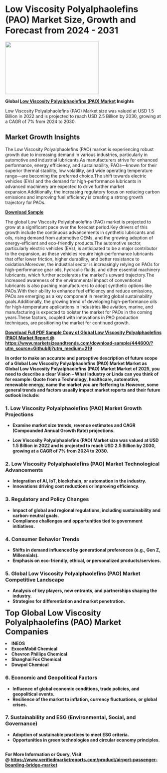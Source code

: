 <H1>Low Viscosity Polyalphaolefins (PAO) Market Size, Growth and Forecast from 2024 - 2031</H1><img class="aligncenter size-medium wp-image-584254" src="https://thirdeyenews.in/wp-content/uploads/2024/09/Global-Market-Research-300x168.jpeg" alt="" width="300" height="168" /><p><strong>Global&nbsp;<a href="https://www.marketsizeandtrends.com/download-sample/444600/?utm_source=Github8j?utm_medium=219">Low Viscosity Polyalphaolefins (PAO) Market</a> Insights</strong></p><p>Low Viscosity Polyalphaolefins (PAO) Market size was valued at USD 1.5 Billion in 2022 and is projected to reach USD 2.5 Billion by 2030, growing at a CAGR of 7% from 2024 to 2030.</p><p><h2>Market Growth Insights</h2> <p>The Low Viscosity Polyalphaolefins (PAO) market is experiencing robust growth due to increasing demand in various industries, particularly in automotive and industrial lubricants.As manufacturers strive for enhanced performance, energy efficiency, and sustainability, PAOs—known for their superior thermal stability, low volatility, and wide operating temperature range—are becoming the preferred choice.The shift towards electric vehicles (EVs) and the demand for high-performance lubricants in advanced machinery are expected to drive further market expansion.Additionally, the increasing regulatory focus on reducing carbon emissions and improving fuel efficiency is creating a strong growth trajectory for PAOs.</p> <p><strong><a href="#">Download Sample</a></strong></p> <p>The global Low Viscosity Polyalphaolefins (PAO) market is projected to grow at a significant pace over the forecast period.Key drivers of this growth include the continuous advancements in synthetic lubricants and oils, rising demand from automotive OEMs, and the growing adoption of energy-efficient and eco-friendly products.The automotive sector, particularly electric vehicles (EVs), is anticipated to be a major contributor to the expansion, as these vehicles require high-performance lubricants that offer lower friction, higher durability, and better resistance to oxidation.Moreover, the industrial sector is increasingly relying on PAOs for high-performance gear oils, hydraulic fluids, and other essential machinery lubricants, which further accelerates the market's upward trajectory.The increased awareness of the environmental impact of conventional lubricants is also pushing manufacturers to adopt synthetic options like PAOs.With their ability to enhance fuel efficiency and reduce emissions, PAOs are emerging as a key component in meeting global sustainability goals.Additionally, the growing trend of developing high-performance oils for high-temperature applications in industries like aviation, marine, and manufacturing is expected to bolster the market for PAOs in the coming years.These factors, coupled with innovations in PAO production techniques, are positioning the market for continued growth.<p><strong><a href="#"></p><p><span class=""><strong>Download Full PDF Sample Copy of Global Low Viscosity Polyalphaolefins (PAO) Market Report</strong> @ <a href="https://www.marketsizeandtrends.com/download-sample/444600/?utm_source=Github8j?utm_medium=219" target="_blank">https://www.marketsizeandtrends.com/download-sample/444600/?utm_source=Github8j?utm_medium=219</a></span></p><p>In order to make an accurate and perceptive description of future scope of a Global&nbsp;Low Viscosity Polyalphaolefins (PAO) Market Market as Global&nbsp;Low Viscosity Polyalphaolefins (PAO) Market Market of 2025, you need to describe a clear Vision &ndash; What Industry or Linda can you think of for example: Quote from a Technology, healthcare, automotive, renewable energy, name the market you are Reffering to.However, some general trends and factors usually impact market reports and their future outlook include:</p><h3>1.&nbsp;<strong>Low Viscosity Polyalphaolefins (PAO) Market Growth Projections</strong></h3><ul><li>Examine market size trends, revenue estimates and CAGR (Compounded Annual Growth Rate) projections.</li><li><p>Low Viscosity Polyalphaolefins (PAO) Market size was valued at USD 1.5 Billion in 2022 and is projected to reach USD 2.5 Billion by 2030, growing at a CAGR of 7% from 2024 to 2030.</p></li></ul><h3>2.&nbsp;<strong>Low Viscosity Polyalphaolefins (PAO) Market Technological Advancements</strong></h3><ul><li>Integration of AI, IoT, blockchain, or automation in the industry.</li><li>Innovations driving cost reductions or improving efficiency.</li></ul><h3>3.&nbsp;<strong>Regulatory and Policy Changes</strong></h3><ul><li>Impact of global and regional regulations, including sustainability and carbon-neutral goals.</li><li>Compliance challenges and opportunities tied to government initiatives.</li></ul><h3>4.&nbsp;<strong>Consumer Behavior Trends</strong></h3><ul><li>Shifts in demand influenced by generational preferences (e.g., Gen Z, Millennials).</li><li>Emphasis on eco-friendly, ethical, or personalized products/services.</li></ul><h3>5.&nbsp;<strong>Global Low Viscosity Polyalphaolefins (PAO) Market Competitive Landscape</strong></h3><ul><li>Analysis of key players, new entrants, and partnerships shaping the industry.</li><li>Strategies for differentiation and market penetration.</li></ul><p data-pm-slice="1 1 []"><span style="color: inherit; font-family: inherit; font-size: 25px;">Top Global Low Viscosity Polyalphaolefins (PAO) Market Companies</span></p><div class="" data-test-id=""><p><li>INEOS</li><li> ExxonMobil Chemical</li><li> Chevron Phillips Chemical</li><li> Shanghai Fox Chemical</li><li> Dowpol Chemical</li></p></div><h3>6.&nbsp;<strong>Economic and Geopolitical Factors</strong></h3><ul><li>Influence of global economic conditions, trade policies, and geopolitical events.</li><li>Resilience of the market to inflation, currency fluctuations, or global crises.</li></ul><h3>7.&nbsp;<strong>Sustainability and ESG (Environmental, Social, and Governance)</strong></h3><ul><li>Adoption of sustainable practices to meet ESG criteria.</li><li>Opportunities in green technologies and circular economy principles.</li></ul><h2><strong style="font-size: 14px;">For More Information or Query, Visit @&nbsp;</strong><a style="background-color: #ffffff; font-size: 14px;" href="https://www.marketsizeandtrends.com/report/low-viscosity-polyalphaolefins-pao-market/" target="_blank">https://www.verifiedmarketreports.com/product/airport-passenger-boarding-bridge-market</a></h2>